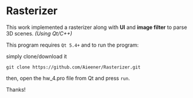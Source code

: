 # Rasterizer

This work implemented a rasterizer along with **UI** and **image filter** to parse 3D scenes. _(Using Qt/C++)_

This program requires `Qt 5.4+` and to run the program:

simply clone/download it
```
git clone https://github.com/Aieener/Rasterizer.git
```
then, open the hw_4.pro file from Qt and press `run`.

Thanks! 
